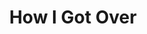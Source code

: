 ---
index: 7
layout: default
title: How I Got Over
event: March On Washington
artist: Mahalia Jackson
genre: Gospel hymn
writer: Brewster
producer: Irving Townsend
album: 
label: Columbia / Legacy
country: USA
language: English
duration: '6:37'
released: 1951
soundcloud: https://w.soundcloud.com/player/?url=https%3A//api.soundcloud.com/tracks/582772221&color=%23fffad2&auto_play=false&hide_related=false&show_comments=true&show_user=true&show_reposts=false&show_teaser=true&visual=true
soundcloud-source: https://soundcloud.com/mahalia-jackson-official/how-i-got-over-10
soundcloud-artist: https://soundcloud.com/mahalia-jackson-official
award1: Grammy Award for Best Soul Gospel Performance by Mahalia Jackson, 1976
award2: Ward's original version was selected for preservation in the National Recording Registry by the Library of Congress as being "culturally, historically, or artistically significant, 2018 
award3:
description1: Mahalia Jackon performed 'How I Got Over' at the March on Washington in front of the 250,000 people.
description: How I Got over was first made famous by Clara Ward, who according to her sister, wrote the song after being racially attacked by a group of white men. Her mother got them to leave by pretending to be possessed and shouting curses at them.
more-versions: https://secondhandsongs.com/performance/832659/versions
versions: |
    Clara Ward and the Ward Singers (1950) <br>
    Aretha Franklin (1972) <br>
    Blind Boys of Alabama (2008)
source1: Cusic, D., 2017, “How I Got Over”--Clara Ward and the Ward Singers (1950), <em> National Library of Congress </em>
source1-url: https://www.loc.gov/static/programs/national-recording-preservation-board/documents/HowIGotOver.pdf
source2: How I Got Over, <em> Shmoop </em>
source2-url: https://www.shmoop.com/study-guides/music/how-i-got-over/meaning
---